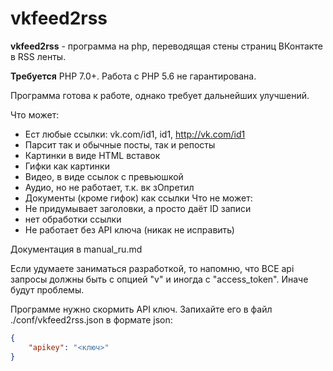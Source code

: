 # vkfeed2rss
**vkfeed2rss** - программа на php, переводящая стены страниц ВКонтакте в RSS ленты.

**Требуется** PHP 7.0+. Работа с PHP 5.6 не гарантирована.

Программа готова к работе, однако требует дальнейших улучшений.

Что может:
* Ест любые ссылки: vk.com/id1, id1, http://vk.com/id1
* Парсит так и обычные посты, так и репосты
* Картинки в виде HTML вставок
* Гифки как картинки
* Видео, в виде ссылок с превьюшкой
* Аудио, но не работает, т.к. вк зОпретил
* Документы (кроме гифок) как ссылки
Что не может:
* Не придумывает заголовки, а просто даёт ID записи
* нет обработки ссылки
* Не работает без API ключа (никак не исправить)

Документация в manual_ru.md

Если удумаете заниматься разработкой, то напомню, что ВСЕ api запросы должны быть с опцией "v" и иногда с "access_token". Иначе будут проблемы.

Программе нужно скормить API ключ. Запихайте его в файл ./conf/vkfeed2rss.json в формате json:
```json
{
	"apikey": "<ключ>"
}
```

